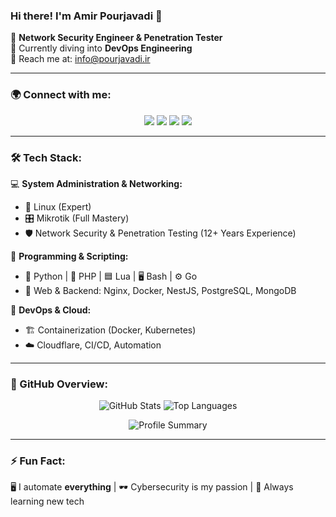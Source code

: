 ### Hi there! I'm Amir Pourjavadi 👋

🚀 **Network Security Engineer & Penetration Tester**  
📖 Currently diving into **DevOps Engineering**  
📩 Reach me at: [info@pourjavadi.ir](mailto:info@pourjavadi.ir)

---

### 🌍 Connect with me:
<p align="center">
  <a href="https://instagram.com/amirftx"><img src="https://img.shields.io/badge/Instagram-%23E4405F.svg?&style=for-the-badge&logo=instagram&logoColor=white" /></a>
  <a href="https://twitter.com/pourjavadi"><img src="https://img.shields.io/badge/Twitter-%231DA1F2.svg?&style=for-the-badge&logo=twitter&logoColor=white" /></a>
  <a href="https://t.me/AmirFTX"><img src="https://img.shields.io/badge/Telegram-%2326A5E4.svg?&style=for-the-badge&logo=telegram&logoColor=white" /></a>
  <a href="https://www.linkedin.com/in/pourjavadi"><img src="https://img.shields.io/badge/LinkedIn-%230077B5.svg?&style=for-the-badge&logo=linkedin&logoColor=white" /></a>
</p>

---

### 🛠 Tech Stack:
💻 **System Administration & Networking:**
- 🐧 Linux (Expert)
- 🎛️ Mikrotik (Full Mastery)
- 🛡️ Network Security & Penetration Testing (12+ Years Experience)

📜 **Programming & Scripting:**
- 🐍 Python | 🐘 PHP | 🟦 Lua | 🖥️ Bash | ⚙️ Go
- 🔗 Web & Backend: Nginx, Docker, NestJS, PostgreSQL, MongoDB

🚀 **DevOps & Cloud:**
- 🏗️ Containerization (Docker, Kubernetes)
- ☁️ Cloudflare, CI/CD, Automation

---

### 🚀 GitHub Overview:
<p align="center">
  <img src="https://github-readme-stats.vercel.app/api?username=pourjavadi&show_icons=true&theme=default&hide_border=true&count_private=true" alt="GitHub Stats" />
  <img src="https://github-readme-stats.vercel.app/api/top-langs/?username=pourjavadi&layout=compact&theme=default&hide_border=true" alt="Top Languages" />
</p>

<p align="center">
  <img src="https://github-profile-summary-cards.vercel.app/api/cards/profile-details?username=pourjavadi&theme=default" alt="Profile Summary" />
</p>

---

### ⚡ Fun Fact:
🖥️ I automate **everything** | 🕶️ Cybersecurity is my passion | 🌱 Always learning new tech
